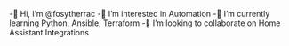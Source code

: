 -👋 Hi, I’m @fosytherrac
-👀 I’m interested in Automation
-🌱 I’m currently learning Python, Ansible, Terraform
-💞️ I’m looking to collaborate on Home Assistant Integrations

